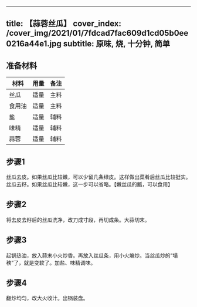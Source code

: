 
---
title: 【蒜蓉丝瓜】
cover_index: /cover_img/2021/01/7fdcad7fac609d1cd05b0ee0216a44e1.jpg
subtitle: 原味, 烧, 十分钟, 简单
---

## 准备材料

| 材料     | 用量 | 备注|
| ------- | ----- | --- |
| 丝瓜 | 适量| 主料 |
| 食用油 | 适量| 主料 |
| 盐 | 适量| 辅料 |
| 味精 | 适量| 辅料 |
| 蒜蓉 | 适量| 辅料 |

## 步骤1

丝瓜去皮。如果丝瓜比较嫩，可以少留几条绿皮。这样做出菜肴后丝瓜比较挺实。丝瓜去籽。如果丝瓜比较嫩，这一步可以省略。【嫩丝瓜的瓤，可以食用】

## 步骤2

将去皮去籽后的丝瓜洗净，改刀成寸段，再切成条。大蒜切末。

## 步骤3

起锅热油，放入蒜末小火炒香。再放入丝瓜条，用小火煸炒。当丝瓜炒的“塌秧”了，就是变软了。加盐、味精调味。

## 步骤4

翻炒均匀，改大火收汁。出锅装盘。

